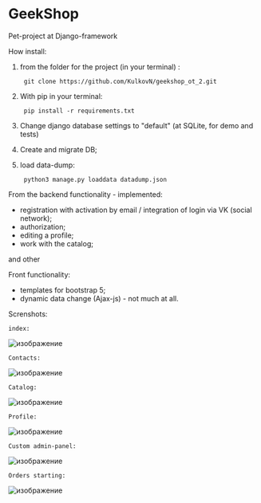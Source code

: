 # GeekShop
Pet-project at Django-framework

How install:
1. from the folder for the project  (in your terminal) :
      
        git clone https://github.com/KulkovN/geekshop_ot_2.git
2. With pip in your terminal:

        pip install -r requirements.txt
3. Change django database settings to "default" (at SQLite, for demo and tests)
4. Create and migrate DB;
5. load data-dump:
      
        python3 manage.py loaddata datadump.json

From the backend functionality - implemented:

  - registration with activation by email / integration of login via VK (social network);
  - authorization;
  - editing a profile;
  - work with the catalog;

and other

Front functionality:

  - templates for bootstrap 5;
  - dynamic data change (Ajax-js) - not much at all. 


Screnshots:

    index:
![изображение](https://user-images.githubusercontent.com/68808458/132255743-b7d6b2d6-cd99-48e2-af18-c9d81503bac2.png)

    Contacts:

![изображение](https://user-images.githubusercontent.com/68808458/132255807-d8dfcaca-1e35-4b39-bf59-78b0670aee6e.png)

    Catalog:
![изображение](https://user-images.githubusercontent.com/68808458/132255881-ce8699a7-09b9-4b34-9ed1-9513d72d7812.png)

    Profile:
![изображение](https://user-images.githubusercontent.com/68808458/132255964-cbdb65ce-f141-4f2d-ac0d-afb567876a9c.png)

    Custom admin-panel:
![изображение](https://user-images.githubusercontent.com/68808458/132256012-919967d2-1cbb-46ec-a191-85dfc15dc22d.png)

    Orders starting:
![изображение](https://user-images.githubusercontent.com/68808458/132256149-cd597838-0320-409a-b501-8269f5340eca.png)

